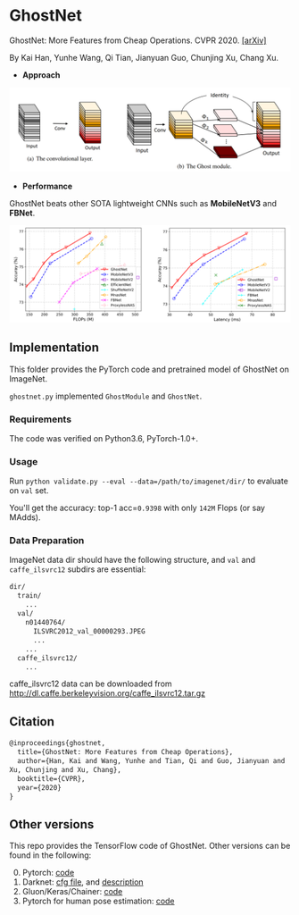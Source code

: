 # GhostNet

GhostNet: More Features from Cheap Operations. CVPR 2020. [[arXiv]](https://arxiv.org/abs/1911.11907)

By Kai Han, Yunhe Wang, Qi Tian, Jianyuan Guo, Chunjing Xu, Chang Xu.

- **Approach**

<div align="center">
   <img src="../fig/ghost_module.png" width="720">
</div>

- **Performance**

GhostNet beats other SOTA lightweight CNNs such as **MobileNetV3** and **FBNet**.

<div align="center">
   <img src="../fig/flops_latency.png" width="720">
</div>

## Implementation

This folder provides the PyTorch code and pretrained model of GhostNet on ImageNet.

`ghostnet.py` implemented `GhostModule` and `GhostNet`.

### Requirements
The code was verified on Python3.6, PyTorch-1.0+.

### Usage
Run `python validate.py --eval --data=/path/to/imagenet/dir/` to evaluate on `val` set.

You'll get the accuracy: top-1 acc=`0.9398` with only `142M` Flops (or say MAdds).

### Data Preparation
ImageNet data dir should have the following structure, and `val` and `caffe_ilsvrc12` subdirs are essential:
```
dir/
  train/
    ...
  val/
    n01440764/
      ILSVRC2012_val_00000293.JPEG
      ...
    ...
  caffe_ilsvrc12/
    ...
```
caffe_ilsvrc12 data can be downloaded from http://dl.caffe.berkeleyvision.org/caffe_ilsvrc12.tar.gz

## Citation
```
@inproceedings{ghostnet,
  title={GhostNet: More Features from Cheap Operations},
  author={Han, Kai and Wang, Yunhe and Tian, Qi and Guo, Jianyuan and Xu, Chunjing and Xu, Chang},
  booktitle={CVPR},
  year={2020}
}
```

## Other versions
This repo provides the TensorFlow code of GhostNet. Other versions can be found in the following:

0. Pytorch: [code](https://github.com/iamhankai/ghostnet.pytorch)
1. Darknet: [cfg file](https://github.com/AlexeyAB/darknet/files/3997987/ghostnet.cfg.txt), and [description](https://github.com/AlexeyAB/darknet/issues/4418)
2. Gluon/Keras/Chainer: [code](https://github.com/osmr/imgclsmob)
3. Pytorch for human pose estimation: [code](https://github.com/tensorboy/centerpose/blob/master/lib/models/backbones/ghost_net.py)
